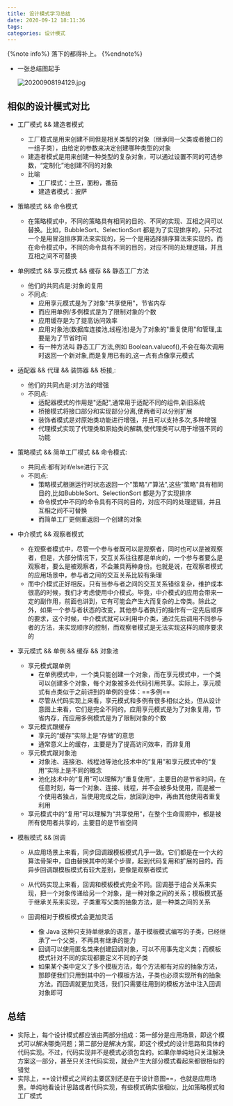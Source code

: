 ```yaml
---
title: 设计模式学习总结
date: 2020-09-12 18:11:36
tags:
categories: 设计模式
---
```


{%note info%}
落下的都得补上。
{%endnote%}
<!--more-->



- 一张总结图起手

  ![20200908194129.jpg](https://i.loli.net/2020/09/08/z8xwGEeyLJdBZ71.jpg)

## 相似的设计模式对比

- 工厂模式 && 建造者模式
  - 工厂模式是用来创建不同但是相关类型的对象（继承同一父类或者接口的一组子类），由给定的参数来决定创建哪种类型的对象
  - 建造者模式是用来创建一种类型的复杂对象，可以通过设置不同的可选参数，“定制化”地创建不同的对象
  - 比喻
    - 工厂模式：土豆，面粉，番茄
    - 建造者模式：披萨
- 策略模式  && 命令模式
  - 在策略模式中，不同的策略具有相同的目的、不同的实现、互相之间可以替换。比如，BubbleSort、SelectionSort 都是为了实现排序的，只不过一个是用冒泡排序算法来实现的，另一个是用选择排序算法来实现的。而在命令模式中，不同的命令具有不同的目的，对应不同的处理逻辑，并且互相之间不可替换
- 单例模式  && 享元模式  && 缓存  && 静态工厂方法
  - 他们的共同点是:对象的复用
  - 不同点:
    - 应用享元模式是为了对象"共享使用"，节省内存
    - 而应用单例/多例模式是为了限制对象的个数
    - 应用缓存是为了提高访问效率
    - 应用对象池(数据库连接池,线程池)是为了对象的"重复使用"和管理,主要是为了节省时间
    - 有一种方法叫 静态工厂方法,例如 Boolean.valueof(),不会在每次调用时返回一个新对象,而是复用已有的,这一点有点像享元模式

- 适配器  && 代理 && 装饰器 && 桥接,:
  - 他们的共同点是:对方法的增强
  - 不同点:
    - 适配器模式的作用是"适配",通常用于适配不同的组件,新旧系统
    - 桥接模式将接口部分和实现部分分离,使两者可以分别扩展
    - 装饰者模式是对原始类功能进行增强，并且可以支持多次,多种增强
    - 代理模式实现了代理类和原始类的解耦,使代理类可以用于增强不同的功能

- 策略模式 && 简单工厂模式 && 命令模式:
  - 共同点:都有对if/else进行下沉
  - 不同点:
    - 策略模式根据运行时状态返回一个"策略"/"算法",这些"策略"具有相同目的,比如BubbleSort、SelectionSort 都是为了实现排序
    - 命令模式中不同的命令具有不同的目的，对应不同的处理逻辑，并且互相之间不可替换
    - 而简单工厂更侧重返回一个创建的对象


- 中介模式  &&  观察者模式

  - 在观察者模式中，尽管一个参与者既可以是观察者，同时也可以是被观察者，但是，大部分情况下，交互关系往往都是单向的，一个参与者要么是观察者，要么是被观察者，不会兼具两种身份。也就是说，在观察者模式的应用场景中，参与者之间的交互关系比较有条理
  - 而中介模式正好相反。只有当参与者之间的交互关系错综复杂，维护成本很高的时候，我们才考虑使用中介模式。毕竟，中介模式的应用会带来一定的副作用，前面也讲到，它有可能会产生大而复杂的上帝类。除此之外，如果一个参与者状态的改变，其他参与者执行的操作有一定先后顺序的要求，这个时候，中介模式就可以利用中介类，通过先后调用不同参与者的方法，来实现顺序的控制，而观察者模式是无法实现这样的顺序要求的

- 享元模式  &&  单例  && 缓存 && 对象池

  - 享元模式跟单例
    - 在单例模式中，一个类只能创建一个对象，而在享元模式中，一个类可以创建多个对象，每个对象被多处代码引用共享。实际上，享元模式有点类似于之前讲到的单例的变体：==多例==
    - 尽管从代码实现上来看，享元模式和多例有很多相似之处，但从设计意图上来看，它们是完全不同的。应用享元模式是为了对象复用，节省内存，而应用多例模式是为了限制对象的个数
  - 享元模式跟缓存
    - 享元的“缓存”实际上是“存储”的意思
    - 通常意义上的缓存，主要是为了提高访问效率，而非复用
  - 享元模式跟对象池
    - 对象池、连接池、线程池等池化技术中的“复用”和享元模式中的“复用”实际上是不同的概念
    - 池化技术中的“复用”可以理解为“重复使用”，主要目的是节省时间，在任意时刻，每一个对象、连接、线程，并不会被多处使用，而是被一个使用者独占，当使用完成之后，放回到池中，再由其他使用者重复利用
  - 享元模式中的“复用”可以理解为“共享使用”，在整个生命周期中，都是被所有使用者共享的，主要目的是节省空间

- 模板模式  &&  回调

  - 从应用场景上来看，同步回调跟模板模式几乎一致。它们都是在一个大的算法骨架中，自由替换其中的某个步骤，起到代码复用和扩展的目的。而异步回调跟模板模式有较大差别，更像是观察者模式

  - 从代码实现上来看，回调和模板模式完全不同。回调基于组合关系来实现，把一个对象传递给另一个对象，是一种对象之间的关系；模板模式基于继承关系来实现，子类重写父类的抽象方法，是一种类之间的关系

  - 回调相对于模板模式会更加灵活

    - 像 Java 这种只支持单继承的语言，基于模板模式编写的子类，已经继承了一个父类，不再具有继承的能力
    - 回调可以使用匿名类来创建回调对象，可以不用事先定义类；而模板模式针对不同的实现都要定义不同的子类
    - 如果某个类中定义了多个模板方法，每个方法都有对应的抽象方法，那即便我们只用到其中的一个模板方法，子类也必须实现所有的抽象方法。而回调就更加灵活，我们只需要往用到的模板方法中注入回调对象即可

    

## 总结

- 实际上，每个设计模式都应该由两部分组成：第一部分是应用场景，即这个模式可以解决哪类问题；第二部分是解决方案，即这个模式的设计思路和具体的代码实现。不过，代码实现并不是模式必须包含的。如果你单纯地只关注解决方案这一部分，甚至只关注代码实现，就会产生大部分模式看起来都很相似的错觉
- 实际上，==设计模式之间的主要区别还是在于设计意图==，也就是应用场景。单纯地看设计思路或者代码实现，有些模式确实很相似，比如策略模式和工厂模式